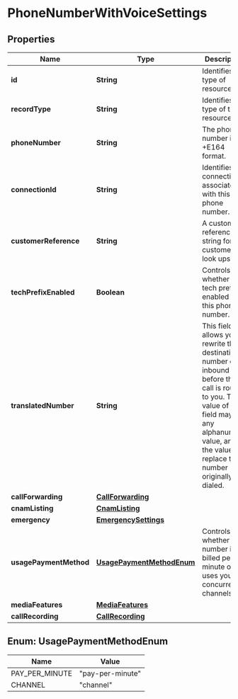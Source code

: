 

# PhoneNumberWithVoiceSettings


## Properties

Name | Type | Description | Notes
------------ | ------------- | ------------- | -------------
**id** | **String** | Identifies the type of resource. |  [optional] [readonly]
**recordType** | **String** | Identifies the type of the resource. |  [optional] [readonly]
**phoneNumber** | **String** | The phone number in +E164 format. |  [optional] [readonly]
**connectionId** | **String** | Identifies the connection associated with this phone number. |  [optional]
**customerReference** | **String** | A customer reference string for customer look ups. |  [optional]
**techPrefixEnabled** | **Boolean** | Controls whether a tech prefix is enabled for this phone number. |  [optional]
**translatedNumber** | **String** | This field allows you to rewrite the destination number of an inbound call before the call is routed to you. The value of this field may be any alphanumeric value, and the value will replace the number originally dialed. |  [optional]
**callForwarding** | [**CallForwarding**](CallForwarding.md) |  |  [optional]
**cnamListing** | [**CnamListing**](CnamListing.md) |  |  [optional]
**emergency** | [**EmergencySettings**](EmergencySettings.md) |  |  [optional]
**usagePaymentMethod** | [**UsagePaymentMethodEnum**](#UsagePaymentMethodEnum) | Controls whether a number is billed per minute or uses your concurrent channels. |  [optional]
**mediaFeatures** | [**MediaFeatures**](MediaFeatures.md) |  |  [optional]
**callRecording** | [**CallRecording**](CallRecording.md) |  |  [optional]



## Enum: UsagePaymentMethodEnum

Name | Value
---- | -----
PAY_PER_MINUTE | &quot;pay-per-minute&quot;
CHANNEL | &quot;channel&quot;



